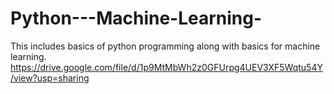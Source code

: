 # Python---Machine-Learning-
This includes basics of python programming along with basics for machine learning.
https://drive.google.com/file/d/1p9MtMbWh2z0GFUrpg4UEV3XF5Wqtu54Y/view?usp=sharing

